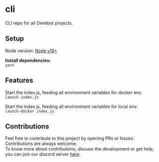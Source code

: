 # cli

CLI repo for all Owlebot projects.  

## Setup

Node version: [Node v18+](https://nodejs.org/en/download/)

**Install dependencies:**  
`yarn`  

## Features

Start the index.js, feeding all environment variables for docker env.  
`launch index.js`  

Start the index.js, feeding all environment variables for local env.  
`launch-docker index.js`  

## Contributions

Feel free to contribute to this project by opening PRs or Issues. Contributions are always welcome.  
To know more about contributions, discuss the development or get help, you can join our discord server [here](discord.com).  
